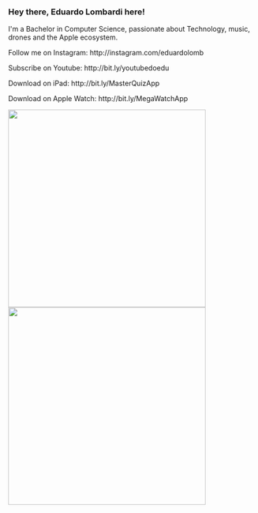 
### Hey there, Eduardo Lombardi here!
<div class="text-white bg-gray-dark mb-2">
<p align="left"> I'm a Bachelor in Computer Science, passionate about Technology, music, drones and the Apple ecosystem.</p>
<p align="left"> Follow me on Instagram: http://instagram.com/eduardolomb</p>
<p align="left"> Subscribe on Youtube: http://bit.ly/youtubedoedu</p>
<p align="left"> Download on iPad: http://bit.ly/MasterQuizApp</p>
<p align="left"> Download on Apple Watch: http://bit.ly/MegaWatchApp</p>

<img width="400px" align="left" src="https://github-readme-stats.vercel.app/api?username=eduardolomb&show_icons=true&theme=dark" />
<img width="400px" align="left" src="https://github-readme-stats.vercel.app/api/top-langs/?username=eduardolomb&hide=html&layout=compact&theme=dark" />

</div>
<!--
**eduardolomb/eduardolomb** is a ✨ _special_ ✨ repository because its `README.md` (this file) appears on your GitHub profile.

![Eduardo Lombardi github stats](https://github-readme-stats.vercel.app/api?username=eduardolomb&show_icons=true&theme=dark)



- 🔭 I’m currently working on ...
- 🌱 I’m currently learning ...
- 👯 I’m looking to collaborate on ...
- 🤔 I’m looking for help with ...
- 💬 Ask me about ...
- 📫 How to reach me: ...
- 😄 Pronouns: ...
- ⚡ Fun fact: ...
-->
